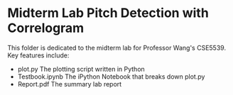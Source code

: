 # Midterm Lab Pitch Detection with Correlogram

This folder is dedicated to the midterm lab for Professor Wang's CSE5539. 
Key features include:
  - plot.py The plotting script written in Python
  - Testbook.ipynb The iPython Notebook that breaks down plot.py
  - Report.pdf The summary lab report


